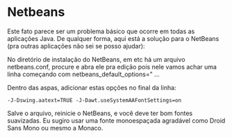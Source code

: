 # Netbeans

Este fato parece ser um problema básico que ocorre em todas as aplicações Java. De qualquer forma, aqui está a solução para o NetBeans (pra outras aplicações não sei se posso ajudar):

No diretório de instalação do NetBeans, em etc há um arquivo netbeans.conf, procure e abra ele pra edição pois nele vamos achar uma linha começando com netbeans_default_options=" …

Dentro das aspas, adicionar estas opções no final da linha:

    -J-Dswing.aatext=TRUE -J-Dawt.useSystemAAFontSettings=on

Salve o arquivo, reinicie o NetBeans, e você deve ter bom fontes suavizadas. Eu sugiro usar uma fonte monoespaçada agradável como Droid Sans Mono ou mesmo a Monaco.
